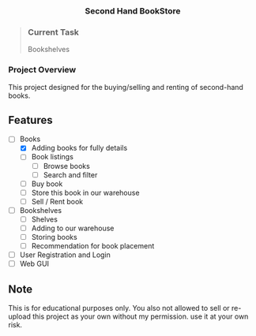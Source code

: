 <div align="center">
    <h3 align="center">Second Hand BookStore</h3>
</div>

> ### Current Task
>
> Bookshelves

### Project Overview

This project designed for the buying/selling and renting of second-hand books.

## Features

- [ ] Books
  - [x] Adding books for fully details
  - [ ] Book listings
    - [ ] Browse books
    - [ ] Search and filter
  - [ ] Buy book
  - [ ] Store this book in our warehouse
  - [ ] Sell / Rent book
- [ ] Bookshelves
  - [ ] Shelves
  - [ ] Adding to our warehouse
  - [ ] Storing books
  - [ ] Recommendation for book placement
- [ ] User Registration and Login
- [ ] Web GUI

## Note

This is for educational purposes only. You also not allowed to sell or re-upload this project as your own without my permission. use it at your own risk.
